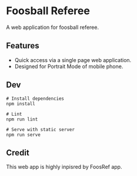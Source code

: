 # Foosball Referee

A web application for foosball referee.

## Features

- Quick access via a single page web application.
- Designed for Portrait Mode of mobile phone.

## Dev

```shell
# Install dependencies
npm install

# Lint
npm run lint

# Serve with static server
npm run serve
```

## Credit

This web app is highly inpisred by FoosRef app.
